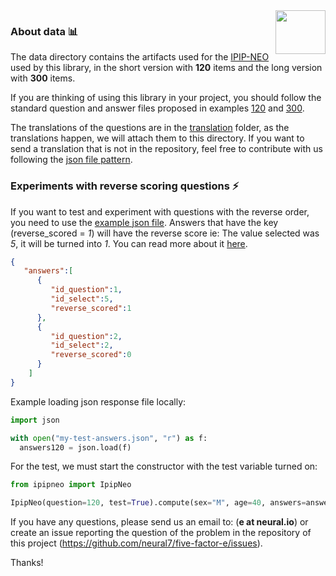 <img src="https://raw.githubusercontent.com/neural7/five-factor-e/main/doc/neural7.png" align="right" width="80" height="70"/>

### About data 📊

The data directory contains the artifacts used for the [IPIP-NEO](https://ipip.ori.org/) used by this library, in the short version with **120** items and the long version with **300** items.

If you are thinking of using this library in your project, you should follow the standard question and answer files proposed in examples [120](https://github.com/neural7/five-factor-e/blob/main/data/IPIP-NEO/120/answers.json) and [300](https://github.com/neural7/five-factor-e/blob/main/data/IPIP-NEO/300/answers.json).

The translations of the questions are in the [translation](https://github.com/neural7/five-factor-e/tree/main/data/IPIP-NEO/120/translation) folder, as the translations happen, we will attach them to this directory. If you want to send a translation that is not in the repository, feel free to contribute with us following the [json file pattern](https://github.com/neural7/five-factor-e/blob/main/data/IPIP-NEO/120/translation/questions-en-us.json).

### Experiments with reverse scoring questions ⚡

If you want to test and experiment with questions with the reverse order, you need to use the [example json file](https://github.com/neural7/five-factor-e/blob/main/data/IPIP-NEO/120/test/answers-1.json). Answers that have the key (reverse_scored = *1*) will have the reverse score ie: The value selected was *5*, it will be turned into *1*. You can read more about it [here](https://ipip.ori.org/newScoringInstructions.htm).

```json
{
   "answers":[
      {
         "id_question":1,
         "id_select":5,
         "reverse_scored":1
      },
      {
         "id_question":2,
         "id_select":2,
         "reverse_scored":0
      }
    ]
}
```

Example loading json response file locally:

```python
import json

with open("my-test-answers.json", "r") as f:
  answers120 = json.load(f)
```

For the test, we must start the constructor with the test variable turned on:

```python
from ipipneo import IpipNeo

IpipNeo(question=120, test=True).compute(sex="M", age=40, answers=answers120, compare=True)
```

If you have any questions, please send us an email to: (**e at neural.io**) or create an issue reporting the question of the problem in the repository of this project (https://github.com/neural7/five-factor-e/issues).

Thanks!
